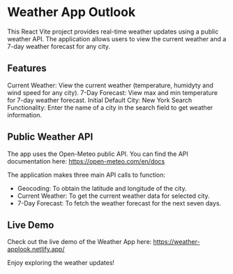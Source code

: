 # Weather App Outlook

This React Vite project provides real-time weather updates using a public weather API. The application allows users to view the current weather and a 7-day weather forecast for any city.

## Features

Current Weather: View the current weather (temperature, humidyty and wind speed for any city).
7-Day Forecast: View max and min temperature for 7-day weather forecast.
Initial Default City: New York
Search Functionality: Enter the name of a city in the search field to get weather information.

## Public Weather API

The app uses the Open-Meteo public API. You can find the API documentation here: https://open-meteo.com/en/docs

The application makes three main API calls to function:

- Geocoding: To obtain the latitude and longitude of the city.
- Current Weather: To get the current weather data for selected city.
- 7-Day Forecast: To fetch the weather forecast for the next seven days.

## Live Demo

Check out the live demo of the Weather App here: https://weather-applook.netlify.app/

Enjoy exploring the weather updates!

